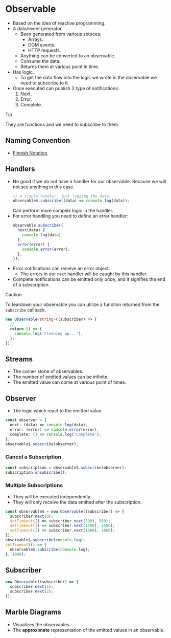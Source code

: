 # Observable

- Based on the idea of reactive programming.
- A data/event generator.
  - Been generated from various sources:
    - Arrays.
    - DOM events.
    - HTTP requests.
  - Anything can be converted to an observable.
  - Consume the data.
  - Returns them at various point in time.
- Has logic.
  - To get the data flow into the logic we wrote in the observable we need to subscribe to it.
- Once executed can publish 3 type of notifications:
  1. Next.
  2. Error.
  3. Complete.

> [!TIP]
>
> They are functions and we need to subscribe to them.

## Naming Convention

- [Finnish Notation](https://stackoverflow.com/a/59569720/8784518).

## Handlers

- No good if we do not have a handler for our observable. Because we will not see anything in this case.
  ```ts
  // A simple handler, just logging the data.
  observable$.subscribe((data) => console.log(data));
  ```
  Can perform more complex logic in the handler.
- For error handling you need to define an error handler:
  ```ts
  observable.subscribe({
    next(data) {
      console.log(data);
    },
    error(error) {
      console.error(error);
    },
  });
  ```
- Error notifications can receive an error object.
  - The errors in our `next` handler will be caught by this handler.
- Complete notifications can be emitted only once, and it signifies the end of a subscription.

> [!CAUTION]
>
> To teardown your observable you can utilize a function returned from the `subscribe` callback.
>
> ```ts
> new Observable<string>((subscriber) => {
>   // ...
>   return () => {
>     console.log('Cleaning up...');
>   };
> });
> ```

## Streams

- The corner stone of observables.
- The number of emitted values can be infinite.
- The emitted value can come at various point of times.

## Observer

- The logic which react to the emitted value.

```ts
const observer = {
  next: (data) => console.log(data),
  error: (error) => console.error(error),
  complete: () => console.log('Complete'),
};
observable$.subscribe(observer);
```

### Cancel a Subscription

```ts
const subscription = observable$.subscribe(observer);
subscription.unsubscribe();
```

### Multiple Subscriptions

- They will be executed independently.
- They will only receive the data emitted after the subscription.

```ts
const observable$ = new Observable((subscriber) => {
  subscriber.next(0);
  setTimeout(() => subscriber.next(500), 500);
  setTimeout(() => subscriber.next(1500), 1500);
  setTimeout(() => subscriber.next(1000), 1000);
});
observable$.subscribe(console.log);
setTimeout(() => {
  observable$.subscribe(console.log);
}, 1000);
```

## Subscriber

```ts
new Observable((subscriber) => {
  subscriber.next(1);
  subscriber.next(2);
});
```

## Marble Diagrams

- Visualizes the observables.
- The **approximate** representation of the emitted values in an observable.
